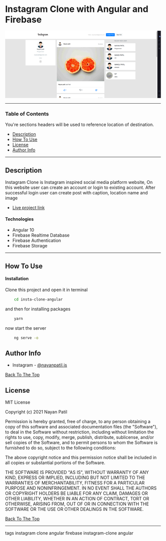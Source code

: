# Instagram Clone with Angular and Firebase

![Project Image](https://github.com/NayanPatil1998/insta-clone-angular/blob/master/screenshots/SS1.png)

---

### Table of Contents
You're sections headers will be used to reference location of destination.

- [Description](#description)
- [How To Use](#how-to-use)
- [License](#license)
- [Author Info](#author-info)

---

## Description

Instagram Clone is Instagram inspired social media platform website, On this website user can create an account or login to existing account. After successful login user can create post with caption, location name and image

- [Live project link](https://instagramcloneangular.netlify.app/)

#### Technologies

- Angular 10
- Firebase Realtime Database
- Firebase Authentication
- Firebase Storage


---

## How To Use

#### Installation

Clone this project and open it in terminal 

```bash
    cd insta-clone-angular
```

and then for installing packages

```bash
    yarn  
```

now start the server

```bash
    ng serve -o  
```
## Author Info

- Instagram - [@nayanpatil.js](https://instagram.com/nayanpatil.js)

[Back To The Top](#Instagram-Clone-with-Angular-and-Firebase)

## License

MIT License

Copyright (c) 2021 Nayan Patil

Permission is hereby granted, free of charge, to any person obtaining a copy
of this software and associated documentation files (the "Software"), to deal
in the Software without restriction, including without limitation the rights
to use, copy, modify, merge, publish, distribute, sublicense, and/or sell
copies of the Software, and to permit persons to whom the Software is
furnished to do so, subject to the following conditions:

The above copyright notice and this permission notice shall be included in all
copies or substantial portions of the Software.

THE SOFTWARE IS PROVIDED "AS IS", WITHOUT WARRANTY OF ANY KIND, EXPRESS OR
IMPLIED, INCLUDING BUT NOT LIMITED TO THE WARRANTIES OF MERCHANTABILITY,
FITNESS FOR A PARTICULAR PURPOSE AND NONINFRINGEMENT. IN NO EVENT SHALL THE
AUTHORS OR COPYRIGHT HOLDERS BE LIABLE FOR ANY CLAIM, DAMAGES OR OTHER
LIABILITY, WHETHER IN AN ACTION OF CONTRACT, TORT OR OTHERWISE, ARISING FROM,
OUT OF OR IN CONNECTION WITH THE SOFTWARE OR THE USE OR OTHER DEALINGS IN THE
SOFTWARE.

[Back To The Top](#Instagram-Clone-with-Angular-and-Firebase)

---

tags
instagram clone angular firebase 
instagram-clone
angular

